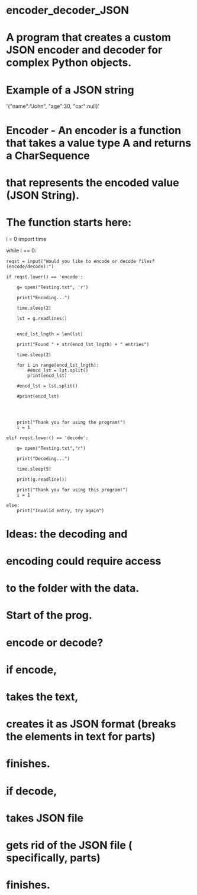# encoder_decoder_JSON
# A program that creates a custom JSON encoder and decoder for complex Python objects.

# Example of a JSON string
'{"name":"John", "age":30, "car":null}'

# Encoder - An encoder is a function that takes a value type A and returns a CharSequence
# that represents the encoded value (JSON String).

# The function starts here:

i = 0
import time

while i == 0:

    reqst = input("Would you like to encode or decode files? (encode/decode):")

    if reqst.lower() == 'encode':
    
        g= open("Testing.txt", 'r')

        print("Encoding...")

        time.sleep(2)
        
        lst = g.readlines()
        
        
        encd_lst_lngth = len(lst)

        print("Found " + str(encd_lst_lngth) + " entries")

        time.sleep(2)

        for i in range(encd_lst_lngth):
            #encd_lst = lst.split()
            print(encd_lst)
        
        #encd_lst = lst.split()

        #print(encd_lst)

        
        

        print("Thank you for using the program!")
        i = 1

    elif reqst.lower() == 'decode':

        g= open("Testing.txt","r")

        print("Decoding...")

        time.sleep(5)

        print(g.readline())

        print("Thank you for using this program!")
        i = 1

    else:
        print("Invalid entry, try again")

# Ideas: the decoding and
# encoding could require access
# to the folder with the data.

# Start of the prog.
# encode or decode?
# if encode,
# takes the text,
# creates it as JSON format (breaks the elements in text for parts)
# finishes.
# if decode,
# takes JSON file
# gets rid of the JSON file ( specifically, parts)
# finishes.

